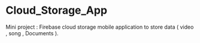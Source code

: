 # Cloud_Storage_App
Mini project : Firebase cloud storage mobile application to store data ( video , song , Documents ).

